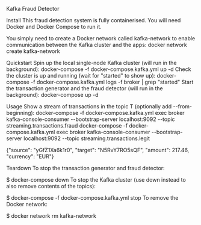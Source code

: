 Kafka Fraud Detector

Install
This fraud detection system is fully containerised. You will need Docker and Docker Compose to run it.

You simply need to create a Docker network called kafka-network to enable communication between the Kafka cluster and the apps: docker network create kafka-network

Quickstart
Spin up the local single-node Kafka cluster (will run in the background): docker-compose -f docker-compose.kafka.yml up -d Check the cluster is up and running (wait for "started" to show up): docker-compose -f docker-compose.kafka.yml logs -f broker | grep "started" Start the transaction generator and the fraud detector (will run in the background): docker-compose up -d

Usage Show a stream of transactions in the topic T (optionally add --from-beginning): docker-compose -f docker-compose.kafka.yml exec broker kafka-console-consumer --bootstrap-server localhost:9092 --topic streaming.transactions.fraud docker-compose -f docker-compose.kafka.yml exec broker kafka-console-consumer --bootstrap-server localhost:9092 --topic streaming.transactions.legit

{"source": "yGfZ1Xa6k1r0", "target": "N5RvY7RO5sQF", "amount": 217.46, "currency": "EUR"}

Teardown
To stop the transaction generator and fraud detector:

$ docker-compose down To stop the Kafka cluster (use down instead to also remove contents of the topics):

$ docker-compose -f docker-compose.kafka.yml stop To remove the Docker network:

$ docker network rm kafka-network